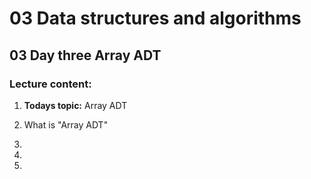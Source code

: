 # 03 Data structures and algorithms
## 03 Day three Array ADT

### Lecture content:

1. **Todays topic:** Array ADT

2. What is "Array ADT"

3. 

4. 

5. 